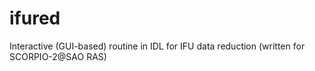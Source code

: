 # ifured
Interactive (GUI-based) routine in IDL for IFU data reduction (written for SCORPIO-2@SAO RAS)
